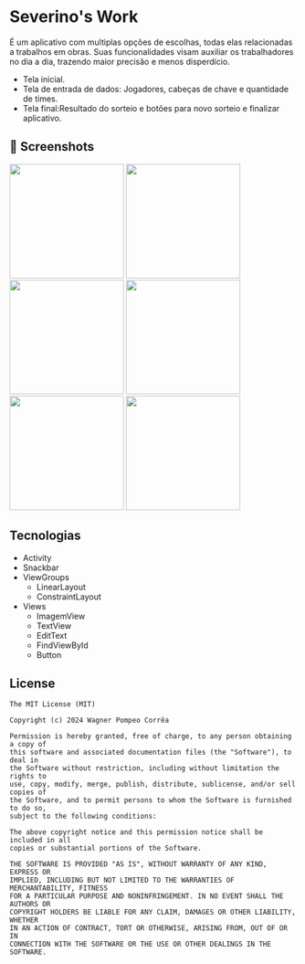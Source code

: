 # Severino's Work

É um aplicativo com multiplas opções de escolhas, todas elas relacionadas a trabalhos em obras. Suas funcionalidades visam auxiliar os trabalhadores no dia a dia, trazendo maior precisão e menos disperdício.
* Tela inicial.
* Tela de entrada de dados: Jogadores, cabeças de chave e quantidade de times.
* Tela final:Resultado do sorteio e botões para novo sorteio e finalizar aplicativo.


## :camera_flash: Screenshots
<!-- You can add more screenshots here if you like -->

<img src="" width=200/>
<img src="" width=200/>
<img src="" width=200/>
<img src="" width=200/>
<img src="" width=200/>
<img src="" width=200/>



## Tecnologias
- Activity
- Snackbar
- ViewGroups
  - LinearLayout
  - ConstraintLayout
- Views
  - ImagemView
  - TextView
  - EditText
  - FindViewById
  - Button
    

## License
```
The MIT License (MIT)

Copyright (c) 2024 Wagner Pompeo Corrêa

Permission is hereby granted, free of charge, to any person obtaining a copy of
this software and associated documentation files (the "Software"), to deal in
the Software without restriction, including without limitation the rights to
use, copy, modify, merge, publish, distribute, sublicense, and/or sell copies of
the Software, and to permit persons to whom the Software is furnished to do so,
subject to the following conditions:

The above copyright notice and this permission notice shall be included in all
copies or substantial portions of the Software.

THE SOFTWARE IS PROVIDED "AS IS", WITHOUT WARRANTY OF ANY KIND, EXPRESS OR
IMPLIED, INCLUDING BUT NOT LIMITED TO THE WARRANTIES OF MERCHANTABILITY, FITNESS
FOR A PARTICULAR PURPOSE AND NONINFRINGEMENT. IN NO EVENT SHALL THE AUTHORS OR
COPYRIGHT HOLDERS BE LIABLE FOR ANY CLAIM, DAMAGES OR OTHER LIABILITY, WHETHER
IN AN ACTION OF CONTRACT, TORT OR OTHERWISE, ARISING FROM, OUT OF OR IN
CONNECTION WITH THE SOFTWARE OR THE USE OR OTHER DEALINGS IN THE SOFTWARE.


